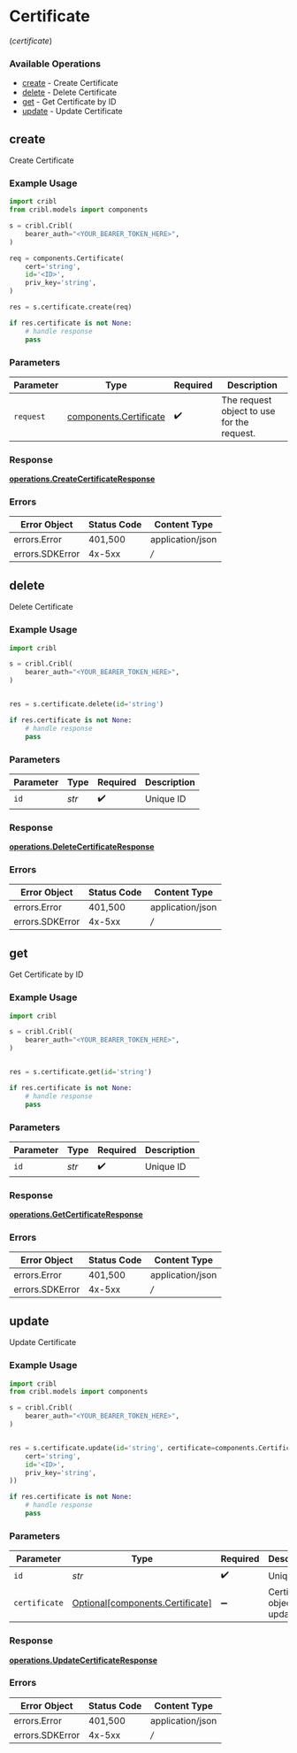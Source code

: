 # Certificate
(*certificate*)

### Available Operations

* [create](#create) - Create Certificate
* [delete](#delete) - Delete Certificate
* [get](#get) - Get Certificate by ID
* [update](#update) - Update Certificate

## create

Create Certificate

### Example Usage

```python
import cribl
from cribl.models import components

s = cribl.Cribl(
    bearer_auth="<YOUR_BEARER_TOKEN_HERE>",
)

req = components.Certificate(
    cert='string',
    id='<ID>',
    priv_key='string',
)

res = s.certificate.create(req)

if res.certificate is not None:
    # handle response
    pass
```

### Parameters

| Parameter                                                        | Type                                                             | Required                                                         | Description                                                      |
| ---------------------------------------------------------------- | ---------------------------------------------------------------- | ---------------------------------------------------------------- | ---------------------------------------------------------------- |
| `request`                                                        | [components.Certificate](../../models/components/certificate.md) | :heavy_check_mark:                                               | The request object to use for the request.                       |


### Response

**[operations.CreateCertificateResponse](../../models/operations/createcertificateresponse.md)**
### Errors

| Error Object     | Status Code      | Content Type     |
| ---------------- | ---------------- | ---------------- |
| errors.Error     | 401,500          | application/json |
| errors.SDKError  | 4x-5xx           | */*              |

## delete

Delete Certificate

### Example Usage

```python
import cribl

s = cribl.Cribl(
    bearer_auth="<YOUR_BEARER_TOKEN_HERE>",
)


res = s.certificate.delete(id='string')

if res.certificate is not None:
    # handle response
    pass
```

### Parameters

| Parameter          | Type               | Required           | Description        |
| ------------------ | ------------------ | ------------------ | ------------------ |
| `id`               | *str*              | :heavy_check_mark: | Unique ID          |


### Response

**[operations.DeleteCertificateResponse](../../models/operations/deletecertificateresponse.md)**
### Errors

| Error Object     | Status Code      | Content Type     |
| ---------------- | ---------------- | ---------------- |
| errors.Error     | 401,500          | application/json |
| errors.SDKError  | 4x-5xx           | */*              |

## get

Get Certificate by ID

### Example Usage

```python
import cribl

s = cribl.Cribl(
    bearer_auth="<YOUR_BEARER_TOKEN_HERE>",
)


res = s.certificate.get(id='string')

if res.certificate is not None:
    # handle response
    pass
```

### Parameters

| Parameter          | Type               | Required           | Description        |
| ------------------ | ------------------ | ------------------ | ------------------ |
| `id`               | *str*              | :heavy_check_mark: | Unique ID          |


### Response

**[operations.GetCertificateResponse](../../models/operations/getcertificateresponse.md)**
### Errors

| Error Object     | Status Code      | Content Type     |
| ---------------- | ---------------- | ---------------- |
| errors.Error     | 401,500          | application/json |
| errors.SDKError  | 4x-5xx           | */*              |

## update

Update Certificate

### Example Usage

```python
import cribl
from cribl.models import components

s = cribl.Cribl(
    bearer_auth="<YOUR_BEARER_TOKEN_HERE>",
)


res = s.certificate.update(id='string', certificate=components.Certificate(
    cert='string',
    id='<ID>',
    priv_key='string',
))

if res.certificate is not None:
    # handle response
    pass
```

### Parameters

| Parameter                                                                  | Type                                                                       | Required                                                                   | Description                                                                |
| -------------------------------------------------------------------------- | -------------------------------------------------------------------------- | -------------------------------------------------------------------------- | -------------------------------------------------------------------------- |
| `id`                                                                       | *str*                                                                      | :heavy_check_mark:                                                         | Unique ID                                                                  |
| `certificate`                                                              | [Optional[components.Certificate]](../../models/components/certificate.md) | :heavy_minus_sign:                                                         | Certificate object to be updated                                           |


### Response

**[operations.UpdateCertificateResponse](../../models/operations/updatecertificateresponse.md)**
### Errors

| Error Object     | Status Code      | Content Type     |
| ---------------- | ---------------- | ---------------- |
| errors.Error     | 401,500          | application/json |
| errors.SDKError  | 4x-5xx           | */*              |
